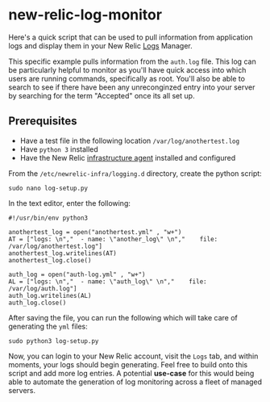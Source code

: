 # new-relic-log-monitor

Here's a quick script that can be used to pull information from application logs and display them in your New Relic [Logs](https://docs.newrelic.com/docs/logs/log-management/get-started/get-started-log-management)  Manager.

This specific example pulls information from the `auth.log` file. This log can be particularly helpful to monitor as you'll have quick access into which users are running commands, specifically as root. You'll also be able to search to see if there have been any unreconginzed entry into your server by searching for the term "Accepted" once its all set up.

## Prerequisites
* Have a test file in the following location `/var/log/anothertest.log`
* Have `python 3` installed
* Have the New Relic [infrastructure agent](https://docs.newrelic.com/docs/infrastructure/install-infrastructure-agent) installed and configured

From the `/etc/newrelic-infra/logging.d` directory, create the python script:
```
sudo nano log-setup.py
```

In the text editor, enter the following:
```
#!/usr/bin/env python3

anothertest_log = open("anothertest.yml" , "w+")
AT = ["logs: \n","  - name: \"another_log\" \n","    file: /var/log/anothertest.log"]
anothertest_log.writelines(AT)
anothertest_log.close()

auth_log = open("auth-log.yml" , "w+")
AL = ["logs: \n","  - name: \"auth_log\" \n","    file: /var/log/auth.log"]
auth_log.writelines(AL)
auth_log.close()
```

After saving the file, you can run the following which will take care of generating the `yml` files:
```
sudo python3 log-setup.py
```


Now, you can login to your New Relic account, visit the `Logs` tab, and within moments, your logs should begin generating. Feel free to build onto this script and add more log entries. A potential **use-case** for this would being able to automate the generation of log monitoring across a fleet of managed servers.

